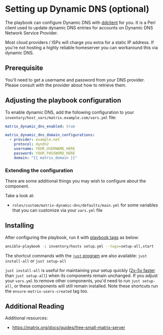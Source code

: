 # Setting up Dynamic DNS (optional)

The playbook can configure Dynamic DNS with [ddclient⁠](https://github.com/ddclient/ddclient) for you. It is a Perl client used to update dynamic DNS entries for accounts on Dynamic DNS Network Service Provider.

Most cloud providers / ISPs will charge you extra for a static IP address. If you're not hosting a highly reliable homeserver you can workaround this via dynamic DNS.

## Prerequisite

You'll need to get a username and password from your DNS provider. Please consult with the provider about how to retrieve them.

## Adjusting the playbook configuration

To enable dynamic DNS, add the following configuration to your `inventory/host_vars/matrix.example.com/vars.yml` file:

```yaml
matrix_dynamic_dns_enabled: true

matrix_dynamic_dns_domain_configurations:
  - provider: example.net
    protocol: dyndn2
    username: YOUR_USERNAME_HERE
    password: YOUR_PASSWORD_HERE
    domain: "{{ matrix_domain }}"
```

### Extending the configuration

There are some additional things you may wish to configure about the component.

Take a look at:

- `roles/custom/matrix-dynamic-dns/defaults/main.yml` for some variables that you can customize via your `vars.yml` file

## Installing

After configuring the playbook, run it with [playbook tags](playbook-tags.md) as below:

<!-- NOTE: let this conservative command run (instead of install-all) to make it clear that failure of the command means something is clearly broken. -->
```sh
ansible-playbook -i inventory/hosts setup.yml --tags=setup-all,start
```

The shortcut commands with the [`just` program](just.md) are also available: `just install-all` or `just setup-all`

`just install-all` is useful for maintaining your setup quickly ([2x-5x faster](../CHANGELOG.md#2x-5x-performance-improvements-in-playbook-runtime) than `just setup-all`) when its components remain unchanged. If you adjust your `vars.yml` to remove other components, you'd need to run `just setup-all`, or these components will still remain installed. Note these shortcuts run the `ensure-matrix-users-created` tag too.

## Additional Reading

Additional resources:

- https://matrix.org/docs/guides/free-small-matrix-server
